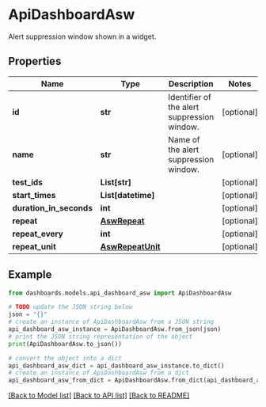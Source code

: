 # ApiDashboardAsw

Alert suppression window shown in a widget.

## Properties

Name | Type | Description | Notes
------------ | ------------- | ------------- | -------------
**id** | **str** | Identifier of the alert suppression window. | [optional] 
**name** | **str** | Name of the alert suppression window. | [optional] 
**test_ids** | **List[str]** |  | [optional] 
**start_times** | **List[datetime]** |  | [optional] 
**duration_in_seconds** | **int** |  | [optional] 
**repeat** | [**AswRepeat**](AswRepeat.md) |  | [optional] 
**repeat_every** | **int** |  | [optional] 
**repeat_unit** | [**AswRepeatUnit**](AswRepeatUnit.md) |  | [optional] 

## Example

```python
from dashboards.models.api_dashboard_asw import ApiDashboardAsw

# TODO update the JSON string below
json = "{}"
# create an instance of ApiDashboardAsw from a JSON string
api_dashboard_asw_instance = ApiDashboardAsw.from_json(json)
# print the JSON string representation of the object
print(ApiDashboardAsw.to_json())

# convert the object into a dict
api_dashboard_asw_dict = api_dashboard_asw_instance.to_dict()
# create an instance of ApiDashboardAsw from a dict
api_dashboard_asw_from_dict = ApiDashboardAsw.from_dict(api_dashboard_asw_dict)
```
[[Back to Model list]](../README.md#documentation-for-models) [[Back to API list]](../README.md#documentation-for-api-endpoints) [[Back to README]](../README.md)


